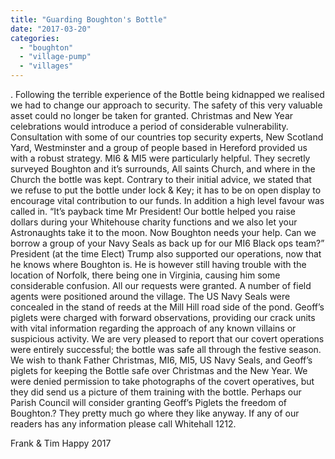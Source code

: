 ```yaml
---
title: "Guarding Boughton's Bottle"
date: "2017-03-20"
categories: 
  - "boughton"
  - "village-pump"
  - "villages"
---
```


. Following the terrible experience of the Bottle being kidnapped we realised we had to change our approach to security. The safety of this very valuable asset could no longer be taken for granted. Christmas and New Year celebrations would introduce a period of considerable vulnerability. Consultation with some of our countries top security experts, New Scotland Yard, Westminster and a group of people based in Hereford provided us with a robust strategy. MI6 & MI5 were particularly helpful. They secretly surveyed Boughton and it’s surrounds, All saints Church, and where in the Church the bottle was kept. Contrary to their initial advice, we stated that we refuse to put the bottle under lock & Key; it has to be on open display to encourage vital contribution to our funds. In addition a high level favour was called in. “It’s payback time Mr President! Our bottle helped you raise dollars during your Whitehouse charity functions and we also let your Astronaughts take it to the moon. Now Boughton needs your help. Can we borrow a group of your Navy Seals as back up for our MI6 Black ops team?” President (at the time Elect) Trump also supported our operations, now that he knows where Boughton is. He is however still having trouble with the location of Norfolk, there being one in Virginia, causing him some considerable confusion. All our requests were granted. A number of field agents were positioned around the village. The US Navy Seals were concealed in the stand of reeds at the Mill Hill road side of the pond. Geoff’s piglets were charged with forward observations, providing our crack units with vital information regarding the approach of any known villains or suspicious activity. We are very pleased to report that our covert operations were entirely successful; the bottle was safe all through the festive season. We wish to thank Father Christmas, MI6, MI5, US Navy Seals, and Geoff’s piglets for keeping the Bottle safe over Christmas and the New Year. We were denied permission to take photographs of the covert operatives, but they did send us a picture of them training with the bottle. Perhaps our Parish Council will consider granting Geoff’s Piglets the freedom of Boughton.? They pretty much go where they like anyway. If any of our readers has any information please call Whitehall 1212.

Frank & Tim Happy 2017
